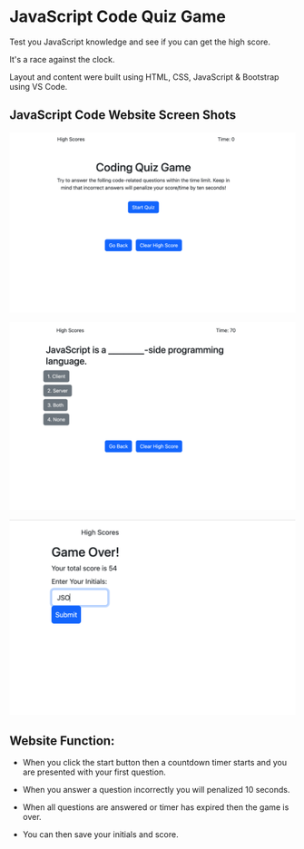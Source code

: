 # JavaScript Code Quiz Game

Test you JavaScript knowledge and see if you can get the high score.

It's a race against the clock.

Layout and content were built using HTML, CSS, JavaScript & Bootstrap using VS Code.

## JavaScript Code Website Screen Shots
![Screen shot of the JavaScript Code Website Start Screen](./assets/images/start-screen.png)

![Screen shot of the JavaScript Code Website Questions Screen](./assets/images/questions-screen.png)

![Screen shot of the JavaScript Code Website Game Over Screen](./assets/images/game-over-screen.png)

## Website Function:

* When you click the start button then a countdown timer starts and you are presented with your first question.

* When you answer a question incorrectly you will penalized 10 seconds.

* When all questions are answered or timer has expired then the game is over.

* You can then save your initials and score.

